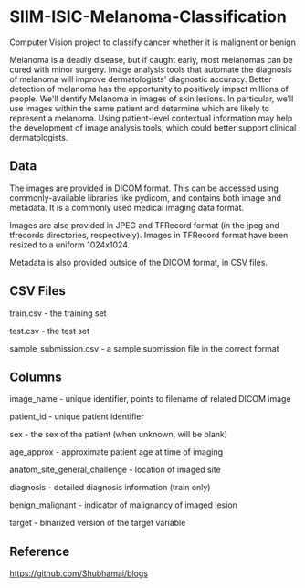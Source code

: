 # SIIM-ISIC-Melanoma-Classification
Computer Vision project to classify cancer whether it is malignent or benign

Melanoma is a deadly disease, but if caught early, most melanomas can be cured with minor surgery. Image analysis tools that automate the diagnosis of melanoma will improve dermatologists' diagnostic accuracy. Better detection of melanoma has the opportunity to positively impact millions of people. We'll dentify Melanoma in images of skin lesions. In particular, we’ll use images within the same patient and determine which are likely to represent a melanoma. Using patient-level contextual information may help the development of image analysis tools, which could better support clinical dermatologists.

## Data

The images are provided in DICOM format. This can be accessed using commonly-available libraries like pydicom, and contains both image and metadata. It is a commonly used medical imaging data format.

Images are also provided in JPEG and TFRecord format (in the jpeg and tfrecords directories, respectively). Images in TFRecord format have been resized to a uniform 1024x1024.

Metadata is also provided outside of the DICOM format, in CSV files.

## CSV Files

train.csv - the training set

test.csv - the test set

sample_submission.csv - a sample submission file in the correct format

## Columns

image_name - unique identifier, points to filename of related DICOM image

patient_id - unique patient identifier

sex - the sex of the patient (when unknown, will be blank)

age_approx - approximate patient age at time of imaging

anatom_site_general_challenge - location of imaged site

diagnosis - detailed diagnosis information (train only)

benign_malignant - indicator of malignancy of imaged lesion

target - binarized version of the target variable

## Reference
https://github.com/Shubhamai/blogs
